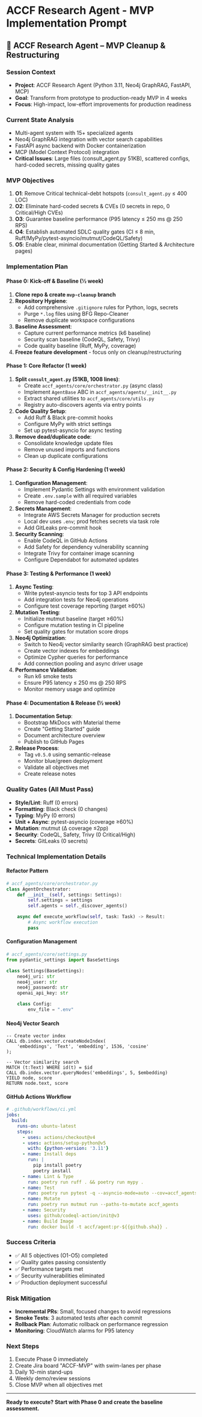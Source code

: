 <!-- FILE_MAP_BEGIN 
<!--
{"file_metadata":{"title":"ACCF Research Agent - MVP Implementation Prompt","description":"Comprehensive implementation prompt detailing the MVP cleanup and restructuring plan for the ACCF Research Agent project, including objectives, phased implementation plan, quality gates, technical details, and deployment workflow.","last_updated":"2025-07-31","type":"documentation"},"ai_instructions":"Analyze the document to extract a clear hierarchical structure reflecting the MVP implementation plan for the ACCF Research Agent. Identify major thematic sections such as project context, objectives, phased plans, quality gates, technical details including code snippets, and deployment workflows. Ensure line numbers are precise and sections do not overlap. Highlight key elements like code blocks, configuration examples, and critical concepts to facilitate navigation and comprehension. Provide a JSON map that supports efficient referencing of implementation phases, technical details, and success criteria.","sections":[{"name":"Document Title and Introduction","description":"Title and initial heading introducing the ACCF Research Agent MVP implementation prompt.","line_start":7,"line_end":8},{"name":"MVP Cleanup & Restructuring Overview","description":"Overview section containing session context, current state analysis, and MVP objectives to set the stage for the implementation plan.","line_start":9,"line_end":29},{"name":"Implementation Plan","description":"Detailed phased plan outlining the steps for MVP cleanup and restructuring, including kickoff, core refactor, security hardening, testing, and release phases.","line_start":30,"line_end":104},{"name":"Quality Gates","description":"Defines mandatory quality gates that must pass to ensure code quality, security, and performance standards are met.","line_start":105,"line_end":113},{"name":"Technical Implementation Details","description":"Technical section providing code examples and configuration details for refactor patterns, configuration management, Neo4j vector search, and CI workflow.","line_start":114,"line_end":183},{"name":"Success Criteria","description":"Criteria defining the successful completion of the MVP implementation including objectives, quality gates, and deployment success.","line_start":184,"line_end":190},{"name":"Risk Mitigation","description":"Strategies to mitigate risks during implementation such as incremental PRs, smoke tests, rollback plans, and monitoring.","line_start":191,"line_end":196},{"name":"Next Steps","description":"Actionable next steps to begin execution of the MVP plan including phase initiation, project management setup, and meeting cadence.","line_start":197,"line_end":205},{"name":"Closing Call to Action","description":"Final prompt encouraging immediate start with Phase 0 and baseline assessment.","line_start":206,"line_end":208}],"key_elements":[{"name":"Session Context","description":"Defines project details, goals, and focus areas for the MVP implementation.","line":11},{"name":"Current State Analysis","description":"Summary of the existing system architecture, critical issues, and technical debt.","line":16},{"name":"MVP Objectives","description":"List of five key objectives guiding the MVP cleanup and production readiness.","line":23},{"name":"Phase 0: Kick-off & Baseline","description":"Initial phase focused on repository hygiene, baseline assessments, and feature freeze.","line":32},{"name":"Phase 1: Core Refactor","description":"Phase detailing code splitting, quality setup, and dead code removal.","line":44},{"name":"Phase 2: Security & Config Hardening","description":"Phase covering configuration management, secrets handling, and security scanning integration.","line":59},{"name":"Phase 3: Testing & Performance","description":"Phase focused on async testing, mutation testing, Neo4j optimization, and performance validation.","line":74},{"name":"Phase 4: Documentation & Release","description":"Final phase for documentation setup, release tagging, deployment monitoring, and release notes creation.","line":93},{"name":"Quality Gates List","description":"Enumerates all required quality gates including style, formatting, typing, testing, mutation, security, and secrets checks.","line":105},{"name":"Refactor Pattern Code Block","description":"Python code snippet illustrating the AgentOrchestrator class and async workflow execution.","line":116},{"name":"Configuration Management Code Block","description":"Python code snippet showing Pydantic Settings class for environment variable management.","line":129},{"name":"Neo4j Vector Search Code Block","description":"Cypher commands for creating vector indexes and performing vector similarity searches.","line":144},{"name":"GitHub Actions Workflow Code Block","description":"YAML configuration for CI pipeline including linting, testing, mutation testing, security scanning, and Docker build.","line":158},{"name":"Success Criteria Checklist","description":"Checklist confirming completion of objectives, quality gates, performance, security, and deployment success.","line":184},{"name":"Risk Mitigation Strategies","description":"List of risk mitigation tactics including incremental PRs, smoke tests, rollback plans, and monitoring.","line":191},{"name":"Next Steps Action List","description":"Enumerated next steps for project execution and management.","line":197}]}
-->
<!-- FILE_MAP_END -->

# ACCF Research Agent - MVP Implementation Prompt

## 🚀 ACCF Research Agent – MVP Cleanup & Restructuring

### **Session Context**
- **Project**: ACCF Research Agent (Python 3.11, Neo4j GraphRAG, FastAPI, MCP)
- **Goal**: Transform from prototype to production-ready MVP in 4 weeks
- **Focus**: High-impact, low-effort improvements for production readiness

### **Current State Analysis**
- Multi-agent system with 15+ specialized agents
- Neo4j GraphRAG integration with vector search capabilities
- FastAPI async backend with Docker containerization
- MCP (Model Context Protocol) integration
- **Critical Issues**: Large files (consult_agent.py 51KB), scattered configs, hard-coded secrets, missing quality gates

### **MVP Objectives**
1. **O1**: Remove Critical technical-debt hotspots (`consult_agent.py` ≤ 400 LOC)
2. **O2**: Eliminate hard-coded secrets & CVEs (0 secrets in repo, 0 Critical/High CVEs)
3. **O3**: Guarantee baseline performance (P95 latency ≤ 250 ms @ 250 RPS)
4. **O4**: Establish automated SDLC quality gates (CI ≤ 8 min, Ruff/MyPy/pytest-asyncio/mutmut/CodeQL/Safety)
5. **O5**: Enable clear, minimal documentation (Getting Started & Architecture pages)

### **Implementation Plan**

#### **Phase 0: Kick-off & Baseline (½ week)**
1. **Clone repo & create `mvp-cleanup` branch**
2. **Repository Hygiene**:
   - Add comprehensive `.gitignore` rules for Python, logs, secrets
   - Purge `*.log` files using BFG Repo-Cleaner
   - Remove duplicate workspace configurations
3. **Baseline Assessment**:
   - Capture current performance metrics (k6 baseline)
   - Security scan baseline (CodeQL, Safety, Trivy)
   - Code quality baseline (Ruff, MyPy, coverage)
4. **Freeze feature development** - focus only on cleanup/restructuring

#### **Phase 1: Core Refactor (1 week)**
1. **Split `consult_agent.py` (51KB, 1008 lines)**:
   - Create `accf_agents/core/orchestrator.py` (async class)
   - Implement `AgentBase` ABC in `accf_agents/agents/__init__.py`
   - Extract shared utilities to `accf_agents/core/utils.py`
   - Registry auto-discovers agents via entry points
2. **Code Quality Setup**:
   - Add Ruff & Black pre-commit hooks
   - Configure MyPy with strict settings
   - Set up pytest-asyncio for async testing
3. **Remove dead/duplicate code**:
   - Consolidate knowledge update files
   - Remove unused imports and functions
   - Clean up duplicate configurations

#### **Phase 2: Security & Config Hardening (1 week)**
1. **Configuration Management**:
   - Implement Pydantic Settings with environment validation
   - Create `.env.sample` with all required variables
   - Remove hard-coded credentials from code
2. **Secrets Management**:
   - Integrate AWS Secrets Manager for production secrets
   - Local dev uses `.env`; prod fetches secrets via task role
   - Add GitLeaks pre-commit hook
3. **Security Scanning**:
   - Enable CodeQL in GitHub Actions
   - Add Safety for dependency vulnerability scanning
   - Integrate Trivy for container image scanning
   - Configure Dependabot for automated updates

#### **Phase 3: Testing & Performance (1 week)**
1. **Async Testing**:
   - Write pytest-asyncio tests for top 3 API endpoints
   - Add integration tests for Neo4j operations
   - Configure test coverage reporting (target ≥60%)
2. **Mutation Testing**:
   - Initialize mutmut baseline (target ≥60%)
   - Configure mutation testing in CI pipeline
   - Set quality gates for mutation score drops
3. **Neo4j Optimization**:
   - Switch to Neo4j vector similarity search (GraphRAG best practice)
   - Create vector indexes for embeddings
   - Optimize Cypher queries for performance
   - Add connection pooling and async driver usage
4. **Performance Validation**:
   - Run k6 smoke tests
   - Ensure P95 latency ≤ 250 ms @ 250 RPS
   - Monitor memory usage and optimize

#### **Phase 4: Documentation & Release (½ week)**
1. **Documentation Setup**:
   - Bootstrap MkDocs with Material theme
   - Create "Getting Started" guide
   - Document architecture overview
   - Publish to GitHub Pages
2. **Release Process**:
   - Tag `v0.5.0` using semantic-release
   - Monitor blue/green deployment
   - Validate all objectives met
   - Create release notes

### **Quality Gates (All Must Pass)**
- **Style/Lint**: Ruff (0 errors)
- **Formatting**: Black check (0 changes)
- **Typing**: MyPy (0 errors)
- **Unit + Async**: pytest-asyncio (coverage ≥60%)
- **Mutation**: mutmut (Δ coverage ≤2pp)
- **Security**: CodeQL, Safety, Trivy (0 Critical/High)
- **Secrets**: GitLeaks (0 secrets)

### **Technical Implementation Details**

#### **Refactor Pattern**
```python
# accf_agents/core/orchestrator.py
class AgentOrchestrator:
    def __init__(self, settings: Settings):
        self.settings = settings
        self.agents = self._discover_agents()

    async def execute_workflow(self, task: Task) -> Result:
        # Async workflow execution
        pass
```

#### **Configuration Management**
```python
# accf_agents/core/settings.py
from pydantic_settings import BaseSettings

class Settings(BaseSettings):
    neo4j_uri: str
    neo4j_user: str
    neo4j_password: str
    openai_api_key: str

    class Config:
        env_file = ".env"
```

#### **Neo4j Vector Search**
```cypher
-- Create vector index
CALL db.index.vector.createNodeIndex(
    'embeddings', 'Text', 'embedding', 1536, 'cosine'
);

-- Vector similarity search
MATCH (t:Text) WHERE id(t) = $id
CALL db.index.vector.queryNodes('embeddings', 5, $embedding)
YIELD node, score
RETURN node.text, score
```

#### **GitHub Actions Workflow**
```yaml
# .github/workflows/ci.yml
jobs:
  build:
    runs-on: ubuntu-latest
    steps:
      - uses: actions/checkout@v4
      - uses: actions/setup-python@v5
        with: {python-version: '3.11'}
      - name: Install deps
        run: |
          pip install poetry
          poetry install
      - name: Lint & Type
        run: poetry run ruff . && poetry run mypy .
      - name: Test
        run: poetry run pytest -q --asyncio-mode=auto --cov=accf_agents
      - name: Mutate
        run: poetry run mutmut run --paths-to-mutate accf_agents
      - name: Security
        uses: github/codeql-action/init@v3
      - name: Build Image
        run: docker build -t accf/agent:pr-${{github.sha}} .
```

### **Success Criteria**
- ✅ All 5 objectives (O1-O5) completed
- ✅ Quality gates passing consistently
- ✅ Performance targets met
- ✅ Security vulnerabilities eliminated
- ✅ Production deployment successful

### **Risk Mitigation**
- **Incremental PRs**: Small, focused changes to avoid regressions
- **Smoke Tests**: 3 automated tests after each commit
- **Rollback Plan**: Automatic rollback on performance regression
- **Monitoring**: CloudWatch alarms for P95 latency

### **Next Steps**
1. Execute Phase 0 immediately
2. Create Jira board "ACCF-MVP" with swim-lanes per phase
3. Daily 10-min stand-ups
4. Weekly demo/review sessions
5. Close MVP when all objectives met

---

**Ready to execute? Start with Phase 0 and create the baseline assessment.**
